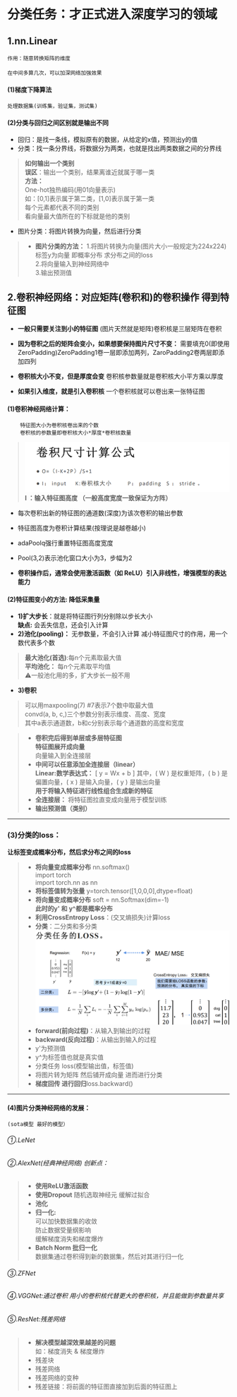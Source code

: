 # 分类任务：才正式进入深度学习的领域
## 1.nn.Linear  
    作用：随意转换矩阵的维度  

    在中间多算几次，可以加深网络加强效果  
#### (1)梯度下降算法  
    处理数据集(训练集，验证集，测试集)  

#### (2)分类与回归之间区别就是输出不同  
- 回归：是找一条线，模拟原有的数据，从给定的x值，预测出y的值  
- 分类：找一条分界线，将数据分为两类，也就是找出两类数据之间的分界线  
>**如何输出一个类别**  
**误区**：输出一个类别，结果离谁近就属于哪一类  
**方法：**  
>One-hot独热编码(用01向量表示)  
            如：[0,1]表示属于第二类，[1,0]表示属于第一类  
            每个元素都代表不同的类别  
            看向量最大值所在的下标就是他的类别
- 图片分类：将图片转换为向量，然后进行分类
>- **图片分类的方法：**
            1.将图片转换为向量(图片大小一般规定为224x224)  
            标签y为向量  即概率分布 求分布之间的loss  
            2.将向量输入到神经网络中  
            3.输出预测值  

## 2.卷积神经网络：**对应矩阵(卷积和)的卷积操作 得到特征图** 
- **一般只需要关注到小的特征图**
    (图片天然就是矩阵)卷积核是三层矩阵在卷积

- **因为卷积之后的矩阵会变小，如果想要保持图片尺寸不变：**
  需要填充0(即使用ZeroPadding)ZeroPadding1卷一层即添加两列，ZaroPadding2卷两层即添加四列  
- **卷积核大小不变，但是厚度会变** 
    卷积核参数量就是卷积核大小平方乘以厚度
- **如果引入维度，就是引入卷积核**
一个卷积核就可以卷出来一张特征图

#### (1)**卷积神经网络计算：**
        特征图大小为卷积核卷出来的个数
        卷积核的参数量即卷积核大小*厚度*卷积核数量

>![卷积尺寸计算](images/卷积计算.png)
>**I ：输入特征图高度 （一般高度宽度一致保证为方阵）**

- 每次卷积出新的特征图的通道数(深度)为该次卷积的输出参数
- 特征图高度为卷积计算结果(按理说是越卷越小)

- adaPoolq强行重置特征图高度宽度
- Pool(3,2)表示池化窗口大小为3，步幅为2

- **卷积操作后，通常会使用激活函数（如 ReLU）引入非线性，增强模型的表达能力**
#### (2)特征图变小的方法: 降低采集量
- **1)扩大步长**：就是将特征图行列分别除以步长大小  
**缺点:** 会丢失信息，还会引入计算
- **2)池化(pooling)：** 无参数量，不会引入计算 减小特征图尺寸的作用，用一个数代表多个数
>**最大池化(首选)**:每n个元素取最大值  
**平均池化：** 每n个元素取平均值  
        ⚠一般池化用的多，扩大步长一般不用
- **3)卷积**
>可以用maxpooling(7) #7表示7个数中取最大值  
        convd(a, b, c,)三个参数分别表示维度、高度、宽度  
            其中a表示通道数，b和c分别表示每个通道数的高度和宽度

>- **卷积完后得到单层或多层特征图**  
**特征图展开成向量**  
向量输入到全连接层  
>- **中间可以任意添加全连接层（linear）**  
**Linear:数学表达式：** [ y = Wx + b ] 其中，( W ) 是权重矩阵，( b ) 是偏置向量，( x ) 是输入向量，( y ) 是输出向量  
**用于将输入特征进行线性组合生成新的特征**  
>- **全连接层：** 将特征图拉直变成向量用于模型训练  
>- **输出预测值（类别）**  
---
### (3)分类的loss：
**让标签变成概率分布，然后求分布之间的loss**  
>- **将向量变成概率分布**  nn.softmax()   
import torch  
import torch.nn as nn  
>- **将标签值转为张量**  y=torch.tensor([1,0,0,0],dtype=float)  
>- **将向量变成概率分布** soft = nn.Softmax(dim=-1)  
**此时的y' 和 y^都是概率分布**  
>- **利用CrossEntropy Loss**：(交叉熵损失)计算loss  
>- **分类**：二分类和多分类
   >![卷积尺寸计算](images/AA.png)
>- **forward(前向过程)**：从输入到输出的过程
>- **backward(反向过程)**：从输出到输入的过程
>- y'为预测值
>- y^为标签值也就是真实值
>- 分类任务 loss(模型输出值，标签值)
>- 将图片转为矩阵 然后铺开成向量 进而进行分类
>- **梯度回传 进行回归**loss.backward()


--- 
#### (4)图片分类神经网络的发展：
    (sota模型 最好的模型）
###### ①.LeNet 
###### ②.AlexNet(经典神经网络) 创新点：
>- **使用ReLU激活函数**
>- **使用Dropout** 随机选取神经元 缓解过拟合
>- **池化**
>- **归一化:**  
可以加快数据集的收敛  
防止数据受量纲影响  
缓解梯度消失和梯度爆炸
>- **Batch Norm 批归一化**  
数据集通过卷积得到新的数据集，然后对其进行归一化
###### ③.ZFNet
###### ④.VGGNet:通过卷积 用小的卷积核代替更大的卷积核，并且能做到参数量共享
###### ⑤.ResNet:残差网络
>- **解决模型越深效果越差的问题**  
如：梯度消失 & 梯度爆炸  
>- 残差块
>- 残差网络
>- 残差网络的变种
>- 残差链接：将前面的特征图直接加到后面的特征图上